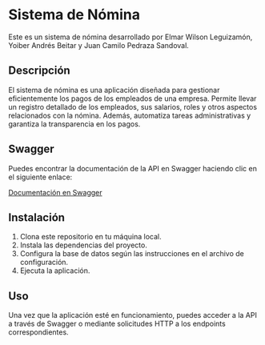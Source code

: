 # Sistema de Nómina

Este es un sistema de nómina desarrollado por Elmar Wilson Leguizamón, Yoiber Andrés Beitar y Juan Camilo Pedraza Sandoval.

## Descripción

El sistema de nómina es una aplicación diseñada para gestionar eficientemente los pagos de los empleados de una empresa. Permite llevar un registro detallado de los empleados, sus salarios, roles y otros aspectos relacionados con la nómina. Además, automatiza tareas administrativas y garantiza la transparencia en los pagos.

## Swagger

Puedes encontrar la documentación de la API en Swagger haciendo clic en el siguiente enlace:

[Documentación en Swagger](https://nomina-p.azurewebsites.net/swagger-ui/index.html)

## Instalación

1. Clona este repositorio en tu máquina local.
2. Instala las dependencias del proyecto.
3. Configura la base de datos según las instrucciones en el archivo de configuración.
4. Ejecuta la aplicación.

## Uso

Una vez que la aplicación esté en funcionamiento, puedes acceder a la API a través de Swagger o mediante solicitudes HTTP a los endpoints correspondientes.


